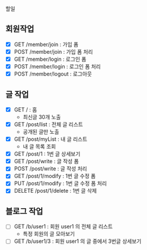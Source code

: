 할일

## 회원작업

- [x] GET /member/join : 가입 폼
- [x] POST /member/join : 가입 폼 처리
- [x] GET /member/login : 로그인 폼
- [x] POST /member/login : 로그인 폼 처리
- [x] POST /member/logout : 로그아웃

## 글 작업

- [x] GET / : 홈
    - 최신글 30개 노출
- [x] GET /post/list : 전체 글 리스트
    - 공개된 글만 노출
- [x] GET /post/myList : 내 글 리스트
    - 내 글 목록 조회
- [x] GET /post/1 : 1번 글 상세보기
- [x] GET /post/write : 글 작성 폼
- [x] POST /post/write : 글 작성 처리
- [x] GET /post/1/modify : 1번 글 수정 폼
- [x] PUT /post/1/modify : 1번 글 수정 폼 처리
- [x] DELETE /post/1/delete : 1번 글 삭제

## 블로그 작업

- [ ] GET /b/user1 : 회원 user1 의 전체 글 리스트
    - 특정 회원의 글 모아보기
- [ ] GET /b/user1/3 : 회원 user1 의 글 중에서 3번글 상세보기